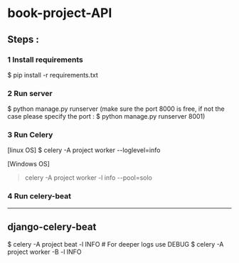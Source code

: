 # book-project-API 
 
## Steps : 
 
### 1 Install requirements 
$ pip install -r requirements.txt 
 
### 2 Run server 
$ python manage.py runserver (make sure the port 8000 is free, if not the case please specify the port : $ python manage.py runserver 8001)
 
### 3 Run Celery 
[linux OS] 
$ celery -A project worker --loglevel=info 
 
[Windows OS] 
> celery -A project worker -l info --pool=solo 
 
### 4 Run celery-beat 
------------------------------- 
django-celery-beat 
-------------------------------  
 
$ celery -A project beat -l INFO  # For deeper logs use DEBUG 
$ celery -A project worker -B -l INFO 
 
